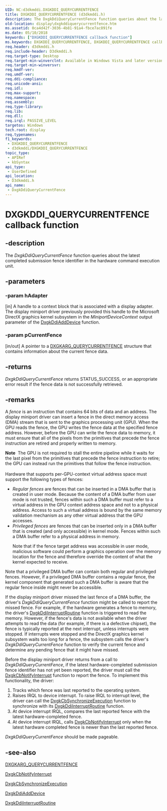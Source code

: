 ```yaml
---
UID: NC:d3dkmddi.DXGKDDI_QUERYCURRENTFENCE
title: DXGKDDI_QUERYCURRENTFENCE (d3dkmddi.h)
description: The DxgkDdiQueryCurrentFence function queries about the latest completed submission fence identifier in the hardware command execution unit.
old-location: display\dxgkddiquerycurrentfence.htm
ms.assetid: 0ca4d42f-3036-4b81-91a4-fbce7ac891fe
ms.date: 05/10/2018
keywords: ["DXGKDDI_QUERYCURRENTFENCE callback function"]
ms.keywords: DXGKDDI_QUERYCURRENTFENCE, DXGKDDI_QUERYCURRENTFENCE callback, DmFunctions_d8fe2a82-bd21-4071-9dcf-5b3a12fe25ef.xml, DxgkDdiQueryCurrentFence, DxgkDdiQueryCurrentFence callback function [Display Devices], d3dkmddi/DxgkDdiQueryCurrentFence, display.dxgkddiquerycurrentfence
req.header: d3dkmddi.h
req.include-header: D3dkmddi.h
req.target-type: Desktop
req.target-min-winverclnt: Available in Windows Vista and later versions of the Windows operating systems.
req.target-min-winversvr: 
req.kmdf-ver: 
req.umdf-ver: 
req.ddi-compliance: 
req.unicode-ansi: 
req.idl: 
req.max-support: 
req.namespace: 
req.assembly: 
req.type-library: 
req.lib: 
req.dll: 
req.irql: PASSIVE_LEVEL
targetos: Windows
tech.root: display
req.typenames: 
f1_keywords:
 - DXGKDDI_QUERYCURRENTFENCE
 - d3dkmddi/DXGKDDI_QUERYCURRENTFENCE
topic_type:
 - APIRef
 - kbSyntax
api_type:
 - UserDefined
api_location:
 - D3dkmddi.h
api_name:
 - DxgkDdiQueryCurrentFence
---
```


# DXGKDDI_QUERYCURRENTFENCE callback function


## -description

The <i>DxgkDdiQueryCurrentFence</i> function queries about the latest completed submission fence identifier in the hardware command execution unit.

## -parameters

### -param hAdapter

[in] A handle to a context block that is associated with a display adapter. The display miniport driver previously provided this handle to the Microsoft DirectX graphics kernel subsystem in the <i>MiniportDeviceContext</i> output parameter of the <a href="https://docs.microsoft.com/windows-hardware/drivers/ddi/dispmprt/nc-dispmprt-dxgkddi_add_device">DxgkDdiAddDevice</a> function.

### -param pCurrentFence

[in/out] A pointer to a <a href="https://docs.microsoft.com/windows-hardware/drivers/ddi/d3dkmddi/ns-d3dkmddi-_dxgkarg_querycurrentfence">DXGKARG_QUERYCURRENTFENCE</a> structure that contains information about the current fence data.

## -returns

<i>DxgkDdiQueryCurrentFence</i> returns STATUS_SUCCESS, or an appropriate error result if the fence data is not successfully retrieved.

## -remarks

A <i>fence</i> is an instruction that contains 64 bits of data and an address. The display miniport driver can insert a fence in the direct memory access (DMA) stream that is sent to the graphics processing unit (GPU). When the GPU reads the fence, the GPU writes the fence data at the specified fence address. However, before the GPU can write the fence data to memory, it must ensure that all of the pixels from the primitives that precede the fence instruction are retired and properly written to memory. 

<div class="alert"><b>Note</b>  The GPU is not required to stall the entire pipeline while it waits for the last pixel from the primitives that precede the fence instruction to retire; the GPU can instead run the primitives that follow the fence instruction. </div>
<div> </div>
Hardware that supports per-GPU-context virtual address space must support the following types of fences:

<ul>
<li>
<i>Regular fences </i>are fences that can be inserted in a DMA buffer that is created in user mode. Because the content of a DMA buffer from user mode is not trusted, fences within such a DMA buffer must refer to a virtual address in the GPU context address space and not to a physical address. Access to such a virtual address is bound by the same memory validation mechanism as any other virtual address that the GPU accesses.

</li>
<li>
<i>Privileged fences</i> are fences that can be inserted only in a DMA buffer that is created (and only accessible) in kernel mode. Fences within such a DMA buffer refer to a physical address in memory. 

Note that if the fence target address was accessible in user mode, malicious software could perform a graphics operation over the memory location for the fence and therefore override the content of what the kernel expected to receive.

</li>
</ul>
Note that a privileged DMA buffer can contain both regular and privileged fences. However, if a privileged DMA buffer contains a regular fence, the kernel component that generated such a DMA buffer is aware that the regular fence inside might never be accessible.

If the display miniport driver missed the last fence of a DMA buffer, the driver's <i>DxgkDdiQueryCurrentFence</i> function might be called to report the missed fence. For example, if the hardware generates a fence to memory, the driver's <a href="https://docs.microsoft.com/windows-hardware/drivers/ddi/dispmprt/nc-dispmprt-dxgkddi_interrupt_routine">DxgkDdiInterruptRoutine</a> function is triggered to read the memory. However, if the fence's data is not available when the driver attempts to read the data (for example, if there is a defective chipset), the fence is typically reported at the next interrupt, unless interrupts were stopped. If interrupts were stopped and the DirectX graphics kernel subsystem waits too long for a fence, the subsystem calls the driver's <i>DxgkDdiQueryCurrentFence</i> function to verify the current fence and determine any pending fence that it might have missed.

Before the display miniport driver returns from a call to <i>DxgkDdiQueryCurrentFence</i>, if the latest hardware-completed submission fence identifier has not yet been reported, the driver must call the <a href="https://docs.microsoft.com/windows-hardware/drivers/ddi/d3dkmddi/nc-d3dkmddi-dxgkcb_notify_interrupt">DxgkCbNotifyInterrupt</a> function to report the fence. To implement this functionality, the driver:

<ol>
<li>
Tracks which fence was last reported to the operating system.

</li>
<li>
Raises IRQL to device interrupt. To raise IRQL to interrupt level, the driver can call the <a href="https://docs.microsoft.com/windows-hardware/drivers/ddi/dispmprt/nc-dispmprt-dxgkcb_synchronize_execution">DxgkCbSynchronizeExecution</a> function to synchronize with its <a href="https://docs.microsoft.com/windows-hardware/drivers/ddi/dispmprt/nc-dispmprt-dxgkddi_interrupt_routine">DxgkDdiInterruptRoutine</a> function.

</li>
<li>
At device interrupt IRQL, compares the last reported fence with the latest hardware-completed fence.

</li>
<li>
At device interrupt IRQL, calls <a href="https://docs.microsoft.com/windows-hardware/drivers/ddi/d3dkmddi/nc-d3dkmddi-dxgkcb_notify_interrupt">DxgkCbNotifyInterrupt</a> only when the latest hardware completed fence is newer than the last reported fence.

</li>
</ol>
<i>DxgkDdiQueryCurrentFence</i> should be made pageable.

## -see-also

<a href="https://docs.microsoft.com/windows-hardware/drivers/ddi/d3dkmddi/ns-d3dkmddi-_dxgkarg_querycurrentfence">DXGKARG_QUERYCURRENTFENCE</a>



<a href="https://docs.microsoft.com/windows-hardware/drivers/ddi/d3dkmddi/nc-d3dkmddi-dxgkcb_notify_interrupt">DxgkCbNotifyInterrupt</a>



<a href="https://docs.microsoft.com/windows-hardware/drivers/ddi/dispmprt/nc-dispmprt-dxgkcb_synchronize_execution">DxgkCbSynchronizeExecution</a>



<a href="https://docs.microsoft.com/windows-hardware/drivers/ddi/dispmprt/nc-dispmprt-dxgkddi_add_device">DxgkDdiAddDevice</a>



<a href="https://docs.microsoft.com/windows-hardware/drivers/ddi/dispmprt/nc-dispmprt-dxgkddi_interrupt_routine">DxgkDdiInterruptRoutine</a>

